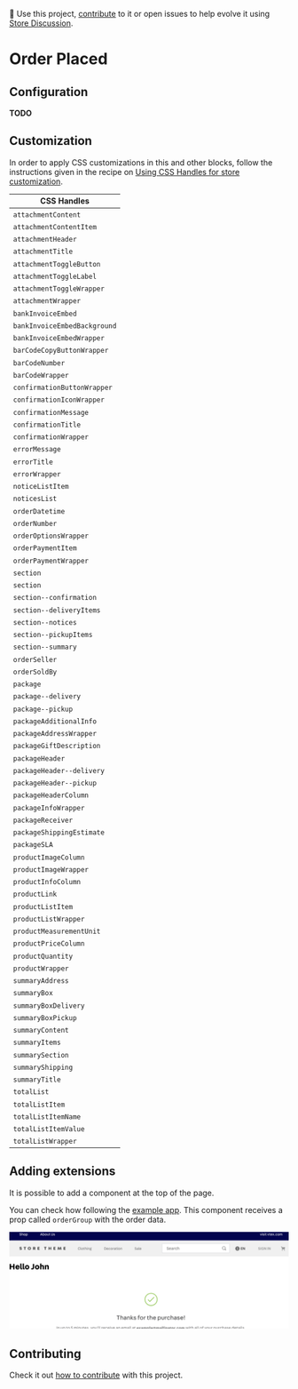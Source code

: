 📢 Use this project, [contribute](https://github.com/vtex-apps/order-placed) to it or open issues to help evolve it using [Store Discussion](https://github.com/vtex-apps/store-discussion).

# Order Placed

## Configuration

**TODO**

## Customization

In order to apply CSS customizations in this and other blocks, follow the instructions given in the recipe on [Using CSS Handles for store customization](https://vtex.io/docs/recipes/style/using-css-handles-for-store-customization).

| CSS Handles                   |
| ----------------------------- |
| `attachmentContent`           |
| `attachmentContentItem`       |
| `attachmentHeader`            |
| `attachmentTitle`             |
| `attachmentToggleButton`      |
| `attachmentToggleLabel`       |
| `attachmentToggleWrapper`     |
| `attachmentWrapper`           |
| `bankInvoiceEmbed`            |
| `bankInvoiceEmbedBackground`  |
| `bankInvoiceEmbedWrapper`     |
| `barCodeCopyButtonWrapper`    |
| `barCodeNumber`               |
| `barCodeWrapper`              |
| `confirmationButtonWrapper`   |
| `confirmationIconWrapper`     |
| `confirmationMessage`         |
| `confirmationTitle`           |
| `confirmationWrapper`         |
| `errorMessage`                |
| `errorTitle`                  |
| `errorWrapper`                |
| `noticeListItem`              |
| `noticesList`                 |
| `orderDatetime`               |
| `orderNumber`                 |
| `orderOptionsWrapper`         |
| `orderPaymentItem`            |
| `orderPaymentWrapper`         |
| `section`                |
| `section`                |
| `section--confirmation`  |
| `section--deliveryItems` |
| `section--notices`       |
| `section--pickupItems`   |
| `section--summary`       |
| `orderSeller`                 |
| `orderSoldBy`                 |
| `package`                     |
| `package--delivery`           |
| `package--pickup`             |
| `packageAdditionalInfo`       |
| `packageAddressWrapper`       |
| `packageGiftDescription`      |
| `packageHeader`               |
| `packageHeader--delivery`     |
| `packageHeader--pickup`       |
| `packageHeaderColumn`         |
| `packageInfoWrapper`          |
| `packageReceiver`             |
| `packageShippingEstimate`     |
| `packageSLA`                  |
| `productImageColumn`          |
| `productImageWrapper`         |
| `productInfoColumn`           |
| `productLink`                 |
| `productListItem`             |
| `productListWrapper`          |
| `productMeasurementUnit`      |
| `productPriceColumn`          |
| `productQuantity`             |
| `productWrapper`              |
| `summaryAddress`              |
| `summaryBox`                  |
| `summaryBoxDelivery`          |
| `summaryBoxPickup`            |
| `summaryContent`              |
| `summaryItems`                |
| `summarySection`              |
| `summaryShipping`             |
| `summaryTitle`                |
| `totalList`                   |
| `totalListItem`               |
| `totalListItemName`           |
| `totalListItemValue`          |
| `totalListWrapper`            |

## Adding extensions

It is possible to add a component at the top of the page.

You can check how following the [example app](./order-placed-extension-example/). This component receives a prop called `orderGroup` with the order data.

![](./example.png)

## Contributing

Check it out [how to contribute](https://github.com/vtex-apps/awesome-io#contributing) with this project.
